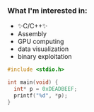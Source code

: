 ### What I'm interested in:
* ✨C/C++✨ 
* Assembly 
* GPU computing 
* data visualization 
* binary exploitation

```c
#include <stdio.h>

int main(void) {
  int* p = 0xDEADBEEF;
  printf("%d", *p);
}
```
